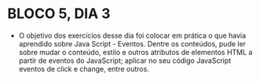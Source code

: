 # BLOCO 5, DIA 3

- O objetivo dos exercícios desse dia foi colocar em prática o que havia aprendido sobre Java Script - Eventos. Dentre os conteúdos, pude ler sobre mudar o conteúdo, estilo e outros atributos de elementos HTML a partir de eventos do JavaScript;
aplicar no seu código JavaScript eventos de click e change, entre outros.

